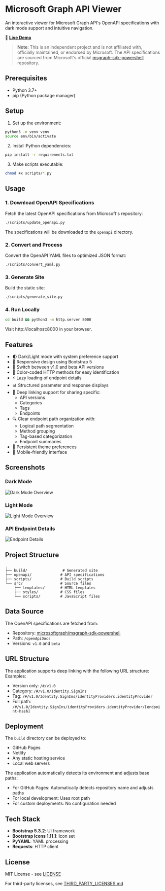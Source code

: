 # Microsoft Graph API Viewer

An interactive viewer for Microsoft Graph API's OpenAPI specifications with dark mode support and intuitive navigation.

🔗 **[Live Demo](https://uniquk.github.io/graphapi-site/)**

> **Note**: This is an independent project and is not affiliated with, officially maintained, or endorsed by Microsoft. The API specifications are sourced from Microsoft's official [msgraph-sdk-powershell](https://github.com/microsoftgraph/msgraph-sdk-powershell/) repository.

## Prerequisites

- Python 3.7+
- pip (Python package manager)

## Setup

1. Set up the environment:
```bash
python3 -m venv venv
source env/bin/activate
```

2. Install Python dependencies:
```bash
pip install -r requirements.txt
```

3. Make scripts executable:
```bash
chmod +x scripts/*.py
```

## Usage

### 1. Download OpenAPI Specifications

Fetch the latest OpenAPI specifications from Microsoft's repository:

```bash
./scripts/update_openapi.py
```

The specifications will be downloaded to the `openapi` directory.

### 2. Convert and Process

Convert the OpenAPI YAML files to optimized JSON format:

```bash
./scripts/convert_yaml.py
```

### 3. Generate Site

Build the static site:

```bash
./scripts/generate_site.py
```

### 4. Run Locally

```bash
cd build && python3 -m http.server 8000
```

Visit http://localhost:8000 in your browser.

## Features

- 🌓 Dark/Light mode with system preference support
- 📱 Responsive design using Bootstrap 5
- 🔄 Switch between v1.0 and beta API versions
- 🎨 Color-coded HTTP methods for easy identification
- ⚡ Lazy loading of endpoint details
- 📊 Structured parameter and response displays
- 🔗 Deep linking support for sharing specific:
  - API versions
  - Categories
  - Tags
  - Endpoints
- 🔍 Clear endpoint path organization with:
  - Logical path segmentation
  - Method grouping
  - Tag-based categorization
  - Endpoint summaries
- 💾 Persistent theme preferences
- 📱 Mobile-friendly interface

## Screenshots

### Dark Mode
![Dark Mode Overview](/screenshots/dark-mode.png)

### Light Mode
![Light Mode Overview](/screenshots/light-mode.png)

### API Endpoint Details
![Endpoint Details](/screenshots/endpoint-details.png)

## Project Structure

```
.
├── build/                # Generated site
├── openapi/             # API specifications
├── scripts/             # Build scripts
└── src/                 # Source files
    ├── templates/       # HTML templates
    ├── styles/          # CSS files
    └── scripts/         # JavaScript files
```

## Data Source

The OpenAPI specifications are fetched from:
- Repository: [microsoftgraph/msgraph-sdk-powershell](https://github.com/microsoftgraph/msgraph-sdk-powershell)
- Path: `/openApiDocs`
- Versions: `v1.0` and `beta`

## URL Structure

The application supports deep linking with the following URL structure:
Examples:
- Version only: `/#/v1.0`
- Category: `/#/v1.0/Identity.SignIns`
- Tag: `/#/v1.0/Identity.SignIns/identityProviders.identityProvider`
- Full path: `/#/v1.0/Identity.SignIns/identityProviders.identityProvider/[endpoint-hash]`

## Deployment

The `build` directory can be deployed to:
- GitHub Pages
- Netlify
- Any static hosting service
- Local web servers

The application automatically detects its environment and adjusts base paths:
- For GitHub Pages: Automatically detects repository name and adjusts paths
- For local development: Uses root path
- For custom deployments: No configuration needed

## Tech Stack

- **Bootstrap 5.3.2**: UI framework
- **Bootstrap Icons 1.11.1**: Icon set
- **PyYAML**: YAML processing
- **Requests**: HTTP client

## License

MIT License - see [LICENSE](LICENSE)

For third-party licenses, see [THIRD_PARTY_LICENSES.md](THIRD_PARTY_LICENSES.md)
